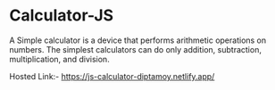 # Calculator-JS

A Simple calculator is a device that performs arithmetic operations on numbers. The simplest calculators can do only addition, subtraction, multiplication, and division.

Hosted Link:-  https://js-calculator-diptamoy.netlify.app/
